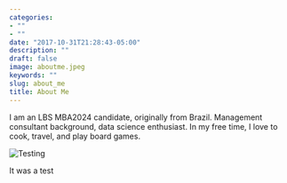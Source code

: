 ```yaml
---
categories:
- ""
- ""
date: "2017-10-31T21:28:43-05:00"
description: ""
draft: false
image: aboutme.jpeg
keywords: ""
slug: about_me
title: About Me
---
```


I am an LBS MBA2024 candidate, originally from Brazil. Management consultant background, data science enthusiast. In my free time, I love to cook, travel, and play board games.

![Testing](static/img/blogsimage/pic10.jpg)

It was a test
